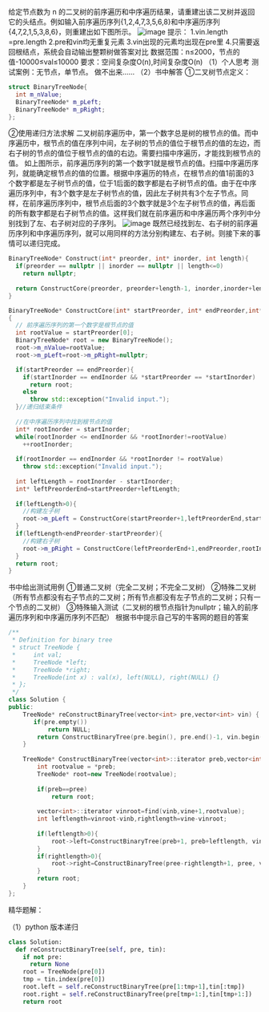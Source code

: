   给定节点数为 n 的二叉树的前序遍历和中序遍历结果，请重建出该二叉树并返回它的头结点。例如输入前序遍历序列{1,2,4,7,3,5,6,8}和中序遍历序列{4,7,2,1,5,3,8,6}，则重建出如下图所示。
![image](https://user-images.githubusercontent.com/47242566/155442467-6fbd8b9d-4ceb-41eb-ac29-c54c669ec594.png)
  提示： 
  1.vin.length =pre.length 
  2.pre和vin均无重复元素 
  3.vin出现的元素均出现在pre里 
  4.只需要返回根结点，系统会自动输出整颗树做答案对比 
  数据范围：n≤2000，节点的值-10000≤val≤10000 
  要求：空间复杂度O(n),时间复杂度O(n) 
  （1）个人思考
  测试案例：无节点，单节点。
  做不出来……
  （2）书中解答
  ①二叉树节点定义：
```C++
struct BinaryTreeNode{
  int m_nValue;
  BinaryTreeNode* m_pLeft;
  BinaryTreeNode* m_pRight;
};
```
  ②使用递归方法求解
  二叉树前序遍历中，第一个数字总是树的根节点的值。而中序遍历中，根节点的值在序列中间，左子树的节点的值位于根节点的值的左边，而右子树的节点的值位于根节点的值的右边。需要扫描中序遍历，才能找到根节点的值。
  如上图所示，前序遍历序列的第一个数字1就是根节点的值。扫描中序遍历序列，就能确定根节点的值的位置。根据中序遍历的特点，在根节点的值1前面的3个数字都是左子树节点的值，位于1后面的数字都是右子树节点的值。由于在中序遍历序列中，有3个数字是左子树节点的值，因此左子树共有3个左子节点。同样，在前序遍历序列中，根节点后面的3个数字就是3个左子树节点的值，再后面的所有数字都是右子树节点的值。这样我们就在前序遍历和中序遍历两个序列中分别找到了左、右子树对应的子序列。
  ![image](https://user-images.githubusercontent.com/47242566/155443028-a52fbe80-f6d4-4c1c-afb8-f076b436e2c6.png)
  既然已经找到左、右子树的前序遍历序列和中序遍历序列，就可以用同样的方法分别构建左、右子树。则接下来的事情可以递归完成。
```C++
BinaryTreeNode* Construct(int* preorder, int* inorder, int length){
  if(preorder == nullptr || inorder == nullptr || length<=0)
    return nullptr;
  
  return ConstructCore(preorder, preorder+length-1, inorder,inorder+length-1);
}

BinaryTreeNode* ConstructCore(int* startPreorder, int* endPreorder,int* startInorder, int* endInorder)
{
  // 前序遍历序列的第一个数字是根节点的值
  int rootValue = startPreorder[0];
  BinaryTreeNode* root = new BinaryTreeNode();
  root->m_nValue=rootValue;
  root->m_pLeft=root->m_pRight=nullptr;

  if(startPreorder == endPreorder){
    if(startInorder == endInorder && *startPreorder == *startInorder)
      return root;
    else
      throw std::exception("Invalid input.");
  }//递归结束条件
  
  //在中序遍历序列中找到根节点的值
  int* rootInorder = startInorder;
  while(rootInorder <= endInorder && *rootInorder!=rootValue)
    ++rootInorder;
    
  if(rootInorder == endInorder && *rootInorder != rootValue)
    throw std::exception("Invalid input.");
  
  int leftLength = rootInorder - startInorder;
  int* leftPreorderEnd=startPreorder+leftLength;
  
  if(leftLength>0){
    //构建左子树
    root->m_pLeft = ConstructCore(startPreorder+1,leftPreorderEnd,startInorder,rootInorder-1);
  }
  if(leftLength<endPreorder-startPreorder){
    //构建右子树
    root->m_pRight = ConstructCore(leftPreorderEnd+1,endPreorder,rootInorder+1,endInorder);
  }
  return root;
}
```
  书中给出测试用例
  ①普通二叉树（完全二叉树；不完全二叉树）
  ②特殊二叉树（所有节点都没有右子节点的二叉树；所有节点都没有左子节点的二叉树；只有一个节点的二叉树）
  ③特殊输入测试（二叉树的根节点指针为nullptr；输入的前序遍历序列和中序遍历序列不匹配）
根据书中提示自己写的牛客网的题目的答案
```C++
/**
 * Definition for binary tree
 * struct TreeNode {
 *     int val;
 *     TreeNode *left;
 *     TreeNode *right;
 *     TreeNode(int x) : val(x), left(NULL), right(NULL) {}
 * };
 */
class Solution {
public:
    TreeNode* reConstructBinaryTree(vector<int> pre,vector<int> vin) {
       if(pre.empty())
           return NULL;
        return ConstructBinaryTree(pre.begin(), pre.end()-1, vin.begin(), vin.end()-1);
    }
    
    TreeNode* ConstructBinaryTree(vector<int>::iterator preb,vector<int>::iterator pree,vector<int>::iterator vinb,vector<int>::iterator vine){
        int rootvalue = *preb;
        TreeNode* root=new TreeNode(rootvalue);
        
        if(preb==pree)
            return root;
        
        vector<int>::iterator vinroot=find(vinb,vine+1,rootvalue);
        int leftlength=vinroot-vinb,rightlength=vine-vinroot;
        
        if(leftlength>0){
            root->left=ConstructBinaryTree(preb+1, preb+leftlength, vinb, vinroot-1);
        }
        if(rightlength>0){
            root->right=ConstructBinaryTree(pree-rightlength+1, pree, vinroot+1, vine);
        }
        return root;
    }
};
```

精华题解：

（1）python 版本递归
```python
class Solution:
  def reConstructBinaryTree(self, pre, tin):
    if not pre:
      return None
    root = TreeNode(pre[0])
    tmp = tin.index(pre[0])
    root.left = self.reConstructBinaryTree(pre[1:tmp+1],tin[:tmp])
    root.right = self.reConstructBinaryTree(pre[tmp+1:],tin[tmp+1:])
    return root
```
